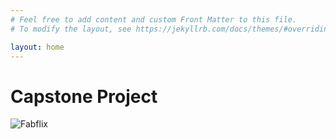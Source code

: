 ```yaml
---
# Feel free to add content and custom Front Matter to this file.
# To modify the layout, see https://jekyllrb.com/docs/themes/#overriding-theme-defaults

layout: home
---
```


# Capstone Project

![Fabflix](https://astefanopolito.github.io/Fabflix/)
